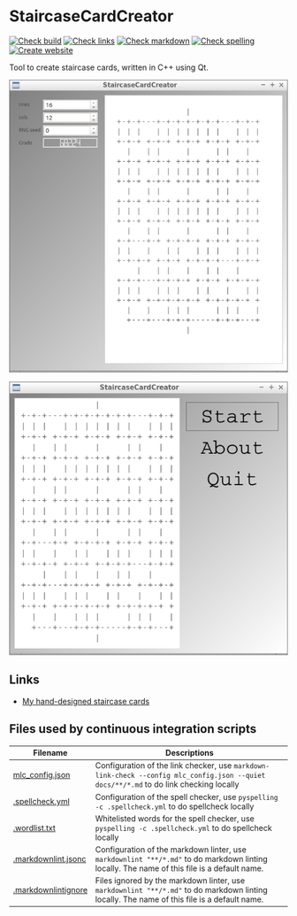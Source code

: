 # StaircaseCardCreator

<!-- markdownlint-disable MD013 --><!-- Badges cannot be split up over lines, hence will break 80 characters per line -->

[![Check build](https://github.com/richelbilderbeek/staircase_card_creator/actions/workflows/check_build.yaml/badge.svg?branch=main)](https://github.com/richelbilderbeek/staircase_card_creator/actions/workflows/check_build.yaml)
[![Check links](https://github.com/richelbilderbeek/staircase_card_creator/actions/workflows/check_links.yaml/badge.svg?branch=main)](https://github.com/richelbilderbeek/staircase_card_creator/actions/workflows/check_links.yaml)
[![Check markdown](https://github.com/richelbilderbeek/staircase_card_creator/actions/workflows/check_markdown.yaml/badge.svg?branch=main)](https://github.com/richelbilderbeek/staircase_card_creator/actions/workflows/check_markdown.yaml)
[![Check spelling](https://github.com/richelbilderbeek/staircase_card_creator/actions/workflows/check_spelling.yaml/badge.svg?branch=main)](https://github.com/richelbilderbeek/staircase_card_creator/actions/workflows/check_spelling.yaml)
[![Create website](https://github.com/richelbilderbeek/staircase_card_creator/actions/workflows/create_website.yaml/badge.svg?branch=main)](https://github.com/richelbilderbeek/staircase_card_creator/actions/workflows/create_website.yaml)

<!-- markdownlint-enable MD013 -->

Tool to create staircase cards, written in C++ using Qt.

![Main](Screenshots/Main.png)

![Menu](Screenshots/Menu.png)

## Links

- [My hand-designed staircase cards](https://github.com/richelbilderbeek/staircase_card_creator)

## Files used by continuous integration scripts

<!-- markdownlint-disable MD013 --><!-- Tables cannot be split up over lines, hence will break 80 characters per line -->

Filename                                  |Descriptions
------------------------------------------|--------------------------------------------------------------------------------------------------------------------------------------
[mlc_config.json](mlc_config.json)        |Configuration of the link checker, use `markdown-link-check --config mlc_config.json --quiet docs/**/*.md` to do link checking locally
[.spellcheck.yml](.spellcheck.yml)        |Configuration of the spell checker, use `pyspelling -c .spellcheck.yml` to do spellcheck locally
[.wordlist.txt](.wordlist.txt)            |Whitelisted words for the spell checker, use `pyspelling -c .spellcheck.yml` to do spellcheck locally
[.markdownlint.jsonc](.markdownlint.jsonc)|Configuration of the markdown linter, use `markdownlint "**/*.md"` to do markdown linting locally. The name of this file is a default name.
[.markdownlintignore](.markdownlintignore)|Files ignored by the markdown linter, use `markdownlint "**/*.md"` to do markdown linting locally. The name of this file is a default name.

<!-- markdownlint-enable MD013 -->
